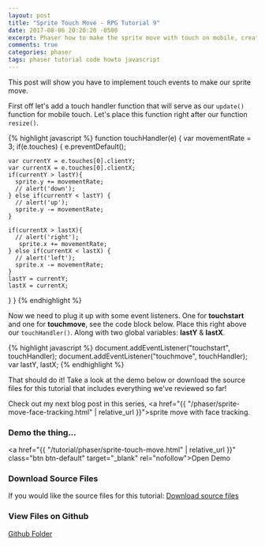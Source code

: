 ```yaml
---
layout: post
title: "Sprite Touch Move - RPG Tutorial 9"
date: 2017-08-06 20:20:20 -0500
excerpt: Phaser how to make the sprite move with touch on mobile, creating a RPG Tutorial 9
comments: true
categories: phaser
tags: phaser tutorial code howto javascript
---
```


This post will show you have to implement touch events to make our sprite move.

First off let's add a touch handler function that will serve as our `update()` function for mobile touch. Let's place this function right after our function `resize()`.

{% highlight javascript %}
function touchHandler(e) {
  var movementRate = 3;
  if(e.touches) {
    e.preventDefault();

    var currentY = e.touches[0].clientY;
    var currentX = e.touches[0].clientX;
    if(currentY > lastY){
      sprite.y += movementRate;
      // alert('down');
    } else if(currentY < lastY) {
      // alert('up');
      sprite.y -= movementRate;
    }

    if(currentX > lastX){
      // alert('right');
       sprite.x += movementRate;
    } else if(currentX < lastX) {
      // alert('left');
      sprite.x -= movementRate;
    }
    lastY = currentY;
    lastX = currentX;
  }
}
{% endhighlight %}

Now we need to plug it up with some event listeners. One for **touchstart** and one for **touchmove**, see the code block below. Place this right above our `touchHandler()`. Along with two global variables: **lastY** & **lastX**.

{% highlight javascript %}
document.addEventListener("touchstart", touchHandler);
document.addEventListener("touchmove", touchHandler);
var lastY, lastX;
{% endhighlight %}

That should do it! Take a look at the demo below or download the source files for this tutorial that includes everything we've reviewed so far!

Check out my next blog post in this series, <a href="{{ "/phaser/sprite-move-face-tracking.html" | relative_url }}">sprite move with face tracking</a>.

### Demo the thing...
<a href="{{ "/tutorial/phaser/sprite-touch-move.html" | relative_url }}" class="btn btn-default" target="_blank" rel="nofollow">Open Demo</a>  

### Download Source Files
If you would like the source files for this tutorial: <a href="/assets/downloads/phaser/sprite-touch-move-tutorial_blog.calebnance.com.zip" class="btn btn-default" download>Download source files</a>

### View Files on Github
<a href="https://github.com/calebnance/blog-calebnance_phaser-tutorials/tree/master/9-sprite-touch-move" class="btn btn-default">Github Folder</a>
